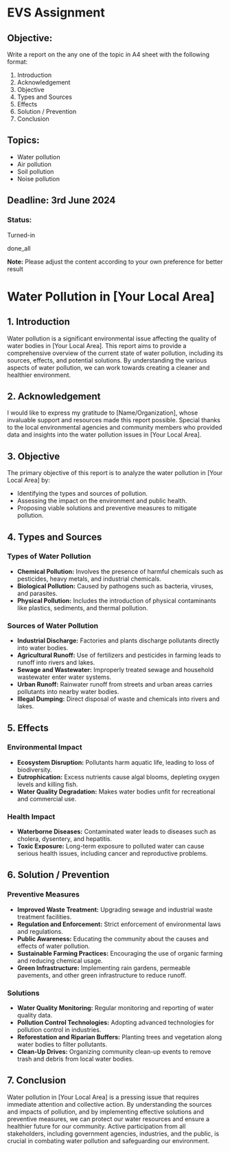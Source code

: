 <h1 class="page-title">EVS Assignment</h1>

<h2 id="objective">Objective:</h2>

Write a report on the any one of the topic in A4 sheet with the following format:

1. Introduction
2. Acknowledgement
3. Objective
4. Types and Sources
5. Effects
6. Solution / Prevention
7. Conclusion

<h2 class="color-accent summary" data-summary="Topics" id="topics">Topics:</h2>

- Water pollution
- Air pollution
- Soil pollution
- Noise pollution

## Deadline: 3rd June 2024

<div class="status">
    <h3>Status: </h3>
    <div class="flag">
        <p>Turned-in</p>
        <span class="material-symbols-outlined">done_all</span>
    </div>
</div>

**Note:** Please adjust the content according to your own preference for better result

# Water Pollution in \[Your Local Area\]

<h2 class="color-accent summary" data-summary="Introduction" id="intro">1. Introduction</h2>

Water pollution is a significant environmental issue affecting the quality of water bodies in \[Your Local Area\]. This report aims to provide a comprehensive overview of the current state of water pollution, including its sources, effects, and potential solutions. By understanding the various aspects of water pollution, we can work towards creating a cleaner and healthier environment.

<h2 class="color-accent summary" data-summary="Acknowledgement" id="ack">2. Acknowledgement</h2>

I would like to express my gratitude to \[Name/Organization\], whose invaluable support and resources made this report possible. Special thanks to the local environmental agencies and community members who provided data and insights into the water pollution issues in \[Your Local Area\].

<h2 class="color-accent summary" data-summary="Objectives" id="obje">3. Objective</h2>

The primary objective of this report is to analyze the water pollution in \[Your Local Area\] by:

- Identifying the types and sources of pollution.
- Assessing the impact on the environment and public health.
- Proposing viable solutions and preventive measures to mitigate pollution.

<h2 class="color-accent summary" data-summary="Types and Sources" id="type-source">4. Types and Sources</h2>

### Types of Water Pollution

- **Chemical Pollution:** Involves the presence of harmful chemicals such as pesticides, heavy metals, and industrial chemicals.
- **Biological Pollution:** Caused by pathogens such as bacteria, viruses, and parasites.
- **Physical Pollution:** Includes the introduction of physical contaminants like plastics, sediments, and thermal pollution.

### Sources of Water Pollution

- **Industrial Discharge:** Factories and plants discharge pollutants directly into water bodies.
- **Agricultural Runoff:** Use of fertilizers and pesticides in farming leads to runoff into rivers and lakes.
- **Sewage and Wastewater:** Improperly treated sewage and household wastewater enter water systems.
- **Urban Runoff:** Rainwater runoff from streets and urban areas carries pollutants into nearby water bodies.
- **Illegal Dumping:** Direct disposal of waste and chemicals into rivers and lakes.

<h2 class="color-accent summary" data-summary="Effects" id="effects">5. Effects</h2>

### Environmental Impact

- **Ecosystem Disruption:** Pollutants harm aquatic life, leading to loss of biodiversity.
- **Eutrophication:** Excess nutrients cause algal blooms, depleting oxygen levels and killing fish.
- **Water Quality Degradation:** Makes water bodies unfit for recreational and commercial use.

### Health Impact

- **Waterborne Diseases:** Contaminated water leads to diseases such as cholera, dysentery, and hepatitis.
- **Toxic Exposure:** Long-term exposure to polluted water can cause serious health issues, including cancer and reproductive problems.

<h2 class="color-accent summary" data-summary="Prevention and Solution" id="prevention">6. Solution / Prevention</h2>

### Preventive Measures

- **Improved Waste Treatment:** Upgrading sewage and industrial waste treatment facilities.
- **Regulation and Enforcement:** Strict enforcement of environmental laws and regulations.
- **Public Awareness:** Educating the community about the causes and effects of water pollution.
- **Sustainable Farming Practices:** Encouraging the use of organic farming and reducing chemical usage.
- **Green Infrastructure:** Implementing rain gardens, permeable pavements, and other green infrastructure to reduce runoff.

### Solutions

- **Water Quality Monitoring:** Regular monitoring and reporting of water quality data.
- **Pollution Control Technologies:** Adopting advanced technologies for pollution control in industries.
- **Reforestation and Riparian Buffers:** Planting trees and vegetation along water bodies to filter pollutants.
- **Clean-Up Drives:** Organizing community clean-up events to remove trash and debris from local water bodies.

<h2 class="color-accent summary" data-summary="Conclusion" id="conclusion">7. Conclusion</h2>

Water pollution in \[Your Local Area\] is a pressing issue that requires immediate attention and collective action. By understanding the sources and impacts of pollution, and by implementing effective solutions and preventive measures, we can protect our water resources and ensure a healthier future for our community. Active participation from all stakeholders, including government agencies, industries, and the public, is crucial in combating water pollution and safeguarding our environment.

